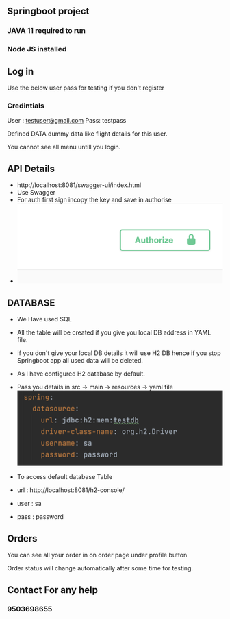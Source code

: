 ## Springboot project
### JAVA 11 required to run
### Node JS installed

## Log in
Use the below user pass for testing if you don't register
### Credintials
User : testuser@gmail.com
Pass: testpass

Defined DATA dummy data like flight details for this user.

You cannot see all menu untill you login.

## API Details
- http://localhost:8081/swagger-ui/index.html
- Use Swagger
- For auth first sign incopy the key and save in authorise
- ![Alt text](./src/main/resources/auth.png?raw=true "Title")

## DATABASE
- We Have used SQL
- All the table will be created if you give you local DB address in YAML file.
- If you don't give your local DB details it will use H2 DB hence if you stop Springboot app all used data will be deleted.
- As I have configured H2 database by default.
- Pass you details in src -> main -> resources -> yaml file
  ![Alt text](./src/main/resources/yaml.png?raw=true "Title")

- To access default database Table
- url : http://localhost:8081/h2-console/
- user : sa
- pass : password

## Orders
You can see all your order in on order page under profile button

Order status will change automatically after some time for testing.

## Contact For any help
### 9503698655
